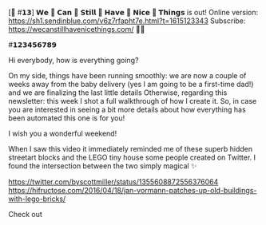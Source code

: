 [📩 #𝟭𝟯] 𝗪𝗲 👏 𝗖𝗮𝗻 👏 𝗦𝘁𝗶𝗹𝗹 👏 𝗛𝗮𝘃𝗲 👏 𝗡𝗶𝗰𝗲 👏 𝗧𝗵𝗶𝗻𝗴𝘀 is out!
Online version: https://sh1.sendinblue.com/v6z7rfapht7e.html?t=1615123343
Subscribe: https://wecanstillhavenicethings.com/
🍊✨

#𝟭𝟮𝟯𝟰𝟱𝟲𝟳𝟴𝟵

Hi everybody, how is everything going?

On my side, things have been running smoothly: we are now a couple of weeks away from the baby delivery (yes I am going to be a first-time dad!) and we are finalizing the last little details
Otherwise, regarding this newsletter: this week I shot a full walkthrough of how I create it. So, in case you are interested in seeing a bit more details about how everything has been automated this one is for you!

I wish you a wonderful weekend!

When I saw this video it immediately reminded me of these superb hidden streetart blocks and the LEGO tiny house some people created on Twitter.
I found the intersection between the two simply magical ✨

https://twitter.com/byscottmiller/status/1355608872556376064
https://hifructose.com/2016/04/18/jan-vormann-patches-up-old-buildings-with-lego-bricks/

Check out
